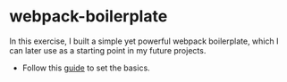 # webpack-boilerplate
In this exercise, I built a simple yet powerful webpack boilerplate, which I can later use as a starting point in my future projects.

- Follow this [guide](https://webpack.js.org/guides/getting-started/#basic-setup) to set the basics.
